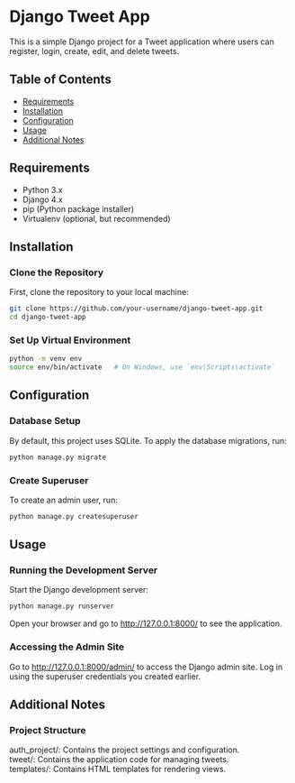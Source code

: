 # Django Tweet App

This is a simple Django project for a Tweet application where users can register, login, create, edit, and delete tweets.

## Table of Contents

- [Requirements](#requirements)
- [Installation](#installation)
- [Configuration](#configuration)
- [Usage](#usage)
- [Additional Notes](#additional-notes)

## Requirements

- Python 3.x
- Django 4.x
- pip (Python package installer)
- Virtualenv (optional, but recommended)

## Installation

### Clone the Repository

First, clone the repository to your local machine:

```bash
git clone https://github.com/your-username/django-tweet-app.git
cd django-tweet-app
```
### Set Up Virtual Environment
```bash
python -m venv env
source env/bin/activate   # On Windows, use `env\Scripts\activate`
```

## Configuration
### Database Setup
By default, this project uses SQLite. To apply the database migrations, run:
```bash
python manage.py migrate

```
### Create Superuser
To create an admin user, run:
```bash
python manage.py createsuperuser

```

## Usage
### Running the Development Server
Start the Django development server:
```bash
python manage.py runserver

```
Open your browser and go to http://127.0.0.1:8000/ to see the application.

### Accessing the Admin Site
Go to http://127.0.0.1:8000/admin/ to access the Django admin site. Log in using the superuser credentials you created earlier.

## Additional Notes
### Project Structure
auth_project/: Contains the project settings and configuration.<br />
tweet/: Contains the application code for managing tweets.<br />
templates/: Contains HTML templates for rendering views.<br />
